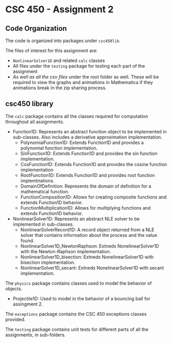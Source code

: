# CSC 450 - Assignment 2

## Code Organization

The code is organized into packages under `csc450lib`. 

The files of interest for this assignment are:
- `NonlinearSolver1D` and related `calc` classes
- All files under the `testing` package for testing each part of the assignment
- *As well as all the csv files* under the root folder as well. These will be required to view the graphs and animations in Mathematica if they animations break in the zip sharing process.

## csc450 library

The `calc` package contains all the classes required for computation throughout all assignments.
- Function1D: Represents an abstract function object to be implemented in sub-classes. Also includes a derivative approximation implementation.
  - PolynomialFunction1D: Extends Function1D and provides a polynomial function implementation.
  - SinFunction1D: Extends Function1D and provides the sin function implementation.
  - CosFunction1D: Extends Function1D and provides the cosine function implementation
  - RootFunction1D: Extends Function1D and provides root function implemtnations.
  - DomainOfDefinition: Represents the domain of definition for a mathematical function.
  - FunctionComposition1D: Allows for creating composite functions and extends Function1D behavior.
  - FunctionMultiplication1D: Allows for multiplying functions and extends Function1D behavior.
- NonlinearSolver1D: Represents an abstract NLE solver to be implemented in sub-classes.
  - NonlinearSolverRecord1D: A record object returned from a NLE solver that contains information about the process and the value found.
  - NonlinearSolver1D_NewtonRaphson: Extneds NonelinearSolver1D with the Newton-Raphson implementation.
  - NonlinearSolver1D_bisection: Extneds NonelinearSolver1D with bisection implementation.
  - NonlinearSolver1D_secant: Extneds NonelinearSolver1D with secant implementation.

The `physics` package contains classes used to model the behavior of objects.
- Projectile1D: Used to model in the behavior of a bouncing ball for assingment 2.

The `exceptions` package contains the CSC 450 exceptions classes provided.

The `testing` package contains unit tests for different parts of all the assignments, in sub-folders.
